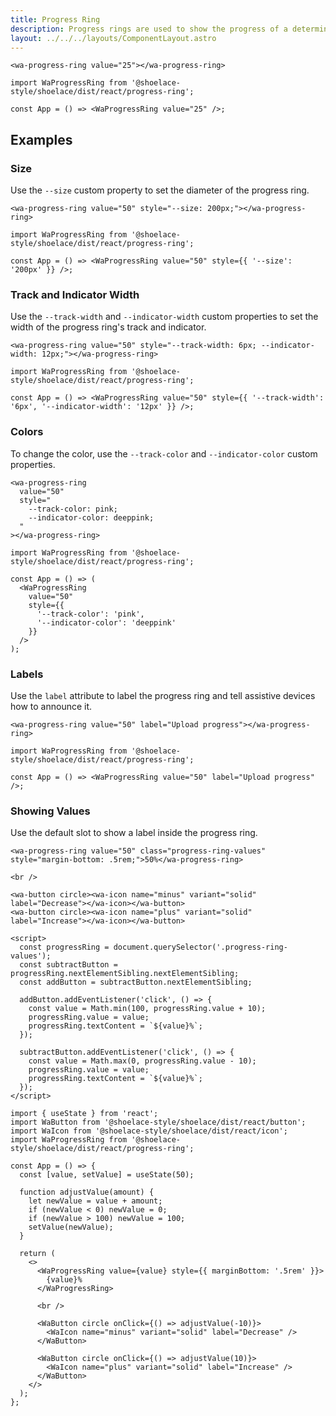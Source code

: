 ```yaml
---
title: Progress Ring
description: Progress rings are used to show the progress of a determinate operation in a circular fashion.
layout: ../../../layouts/ComponentLayout.astro
---
```


```html:preview
<wa-progress-ring value="25"></wa-progress-ring>
```

```jsx:react
import WaProgressRing from '@shoelace-style/shoelace/dist/react/progress-ring';

const App = () => <WaProgressRing value="25" />;
```

## Examples

### Size

Use the `--size` custom property to set the diameter of the progress ring.

```html:preview
<wa-progress-ring value="50" style="--size: 200px;"></wa-progress-ring>
```

```jsx:react
import WaProgressRing from '@shoelace-style/shoelace/dist/react/progress-ring';

const App = () => <WaProgressRing value="50" style={{ '--size': '200px' }} />;
```

### Track and Indicator Width

Use the `--track-width` and `--indicator-width` custom properties to set the width of the progress ring's track and indicator.

```html:preview
<wa-progress-ring value="50" style="--track-width: 6px; --indicator-width: 12px;"></wa-progress-ring>
```

```jsx:react
import WaProgressRing from '@shoelace-style/shoelace/dist/react/progress-ring';

const App = () => <WaProgressRing value="50" style={{ '--track-width': '6px', '--indicator-width': '12px' }} />;
```

### Colors

To change the color, use the `--track-color` and `--indicator-color` custom properties.

```html:preview
<wa-progress-ring
  value="50"
  style="
    --track-color: pink;
    --indicator-color: deeppink;
  "
></wa-progress-ring>
```

```jsx:react
import WaProgressRing from '@shoelace-style/shoelace/dist/react/progress-ring';

const App = () => (
  <WaProgressRing
    value="50"
    style={{
      '--track-color': 'pink',
      '--indicator-color': 'deeppink'
    }}
  />
);
```

### Labels

Use the `label` attribute to label the progress ring and tell assistive devices how to announce it.

```html:preview
<wa-progress-ring value="50" label="Upload progress"></wa-progress-ring>
```

```jsx:react
import WaProgressRing from '@shoelace-style/shoelace/dist/react/progress-ring';

const App = () => <WaProgressRing value="50" label="Upload progress" />;
```

### Showing Values

Use the default slot to show a label inside the progress ring.

```html:preview
<wa-progress-ring value="50" class="progress-ring-values" style="margin-bottom: .5rem;">50%</wa-progress-ring>

<br />

<wa-button circle><wa-icon name="minus" variant="solid" label="Decrease"></wa-icon></wa-button>
<wa-button circle><wa-icon name="plus" variant="solid" label="Increase"></wa-icon></wa-button>

<script>
  const progressRing = document.querySelector('.progress-ring-values');
  const subtractButton = progressRing.nextElementSibling.nextElementSibling;
  const addButton = subtractButton.nextElementSibling;

  addButton.addEventListener('click', () => {
    const value = Math.min(100, progressRing.value + 10);
    progressRing.value = value;
    progressRing.textContent = `${value}%`;
  });

  subtractButton.addEventListener('click', () => {
    const value = Math.max(0, progressRing.value - 10);
    progressRing.value = value;
    progressRing.textContent = `${value}%`;
  });
</script>
```

```jsx:react
import { useState } from 'react';
import WaButton from '@shoelace-style/shoelace/dist/react/button';
import WaIcon from '@shoelace-style/shoelace/dist/react/icon';
import WaProgressRing from '@shoelace-style/shoelace/dist/react/progress-ring';

const App = () => {
  const [value, setValue] = useState(50);

  function adjustValue(amount) {
    let newValue = value + amount;
    if (newValue < 0) newValue = 0;
    if (newValue > 100) newValue = 100;
    setValue(newValue);
  }

  return (
    <>
      <WaProgressRing value={value} style={{ marginBottom: '.5rem' }}>
        {value}%
      </WaProgressRing>

      <br />

      <WaButton circle onClick={() => adjustValue(-10)}>
        <WaIcon name="minus" variant="solid" label="Decrease" />
      </WaButton>

      <WaButton circle onClick={() => adjustValue(10)}>
        <WaIcon name="plus" variant="solid" label="Increase" />
      </WaButton>
    </>
  );
};
```
